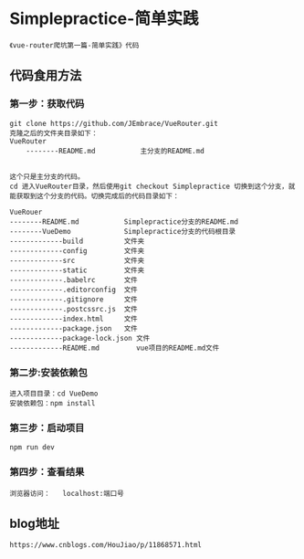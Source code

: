 # Simplepractice-简单实践      
	《vue-router爬坑第一篇-简单实践》代码  

## 代码食用方法

### 第一步：获取代码
	git clone https://github.com/JEmbrace/VueRouter.git
	克隆之后的文件夹目录如下：      
	VueRouter         
		--------README.md           主分支的README.md      


	这个只是主分支的代码。   
	cd 进入VueRouter目录，然后使用git checkout Simplepractice 切换到这个分支，就能获取到这个分支的代码。切换完成后的代码目录如下：    

	VueRouer    
	--------README.md           Simplepractice分支的README.md    
	--------VueDemo             Simplepractice分支的代码根目录    
	-------------build          文件夹       
	-------------config         文件夹       
	-------------src            文件夹       
	-------------static         文件夹       
	-------------.babelrc       文件      
	-------------.editorconfig  文件       
	-------------.gitignore     文件       
	-------------.postcssrc.js  文件    
	-------------index.html     文件    
	-------------package.json   文件    
	-------------package-lock.json 文件    
	-------------README.md         vue项目的README.md文件

### 第二步:安装依赖包    
	进入项目目录：cd VueDemo   
	安装依赖包：npm install  

### 第三步：启动项目   
	npm run dev   

### 第四步：查看结果
	浏览器访问：   localhost:端口号    
## blog地址    
	https://www.cnblogs.com/HouJiao/p/11868571.html

